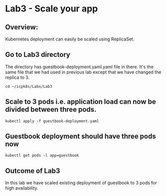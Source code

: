 # Lab3 - Scale your app  

## Overview:
Kubernetes deployment can easily be scaled using ReplicaSet.

## Go to Lab3 directory
The directory has guestbook-deployment.yaml.yaml file in there.
It's the same file that we had used in previous lab except that we have changed the replica to 3.

`cd ~/icpk8s/Labs/Lab3`

## Scale to 3 pods i.e. application load can now be divided between three pods.

`kubectl apply -f guestbook-deployment.yaml`

## Guestbook deployment should have three pods now

`kubectl get pods -l app=guestbook`


##  Outcome of Lab3
In this lab we have scaled existing deployment of guestbook to 3 pods for high availability.
